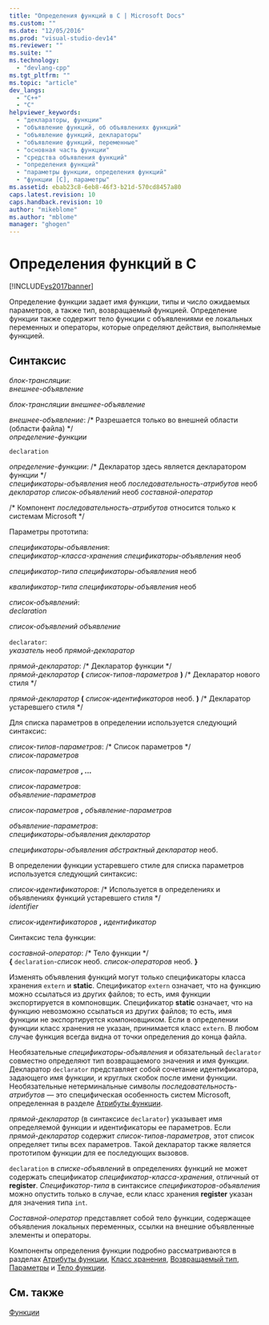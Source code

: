 ```yaml
---
title: "Определения функций в C | Microsoft Docs"
ms.custom: ""
ms.date: "12/05/2016"
ms.prod: "visual-studio-dev14"
ms.reviewer: ""
ms.suite: ""
ms.technology: 
  - "devlang-cpp"
ms.tgt_pltfrm: ""
ms.topic: "article"
dev_langs: 
  - "C++"
  - "C"
helpviewer_keywords: 
  - "деклараторы, функции"
  - "объявление функций, об объявлениях функций"
  - "объявление функций, деклараторы"
  - "объявление функций, переменные"
  - "основная часть функции"
  - "средства объявления функций"
  - "определения функций"
  - "параметры функции, определения функций"
  - "функции [C], параметры"
ms.assetid: ebab23c8-6eb8-46f3-b21d-570cd8457a80
caps.latest.revision: 10
caps.handback.revision: 10
author: "mikeblome"
ms.author: "mblome"
manager: "ghogen"
---
```

# Определения функций в C
[!INCLUDE[vs2017banner](../assembler/inline/includes/vs2017banner.md)]

Определение функции задает имя функции, типы и число ожидаемых параметров, а также тип, возвращаемый функцией.  Определение функции также содержит тело функции с объявлениями ее локальных переменных и операторы, которые определяют действия, выполняемые функцией.  
  
## Синтаксис  
 *блок\-трансляции*:  
 *внешнее\-объявление*  
  
 *блок\-трансляции внешнее\-объявление*  
  
 *внешнее\-объявление*: \/\* Разрешается только во внешней области \(области файла\) \*\/  
 *определение\-функции*  
  
 `declaration`  
  
 *определение\-функции*: \/\* Декларатор здесь является декларатором функции \*\/  
 *спецификаторы\-объявления*  необ *последовательность\-атрибутов* необ *декларатор список\-объявлений* необ *составной\-оператор*  
  
 \/\* Компонент *последовательность\-атрибутов* относится только к системам Microsoft \*\/  
  
 Параметры прототипа:  
  
 *спецификаторы\-объявления*:  
 *спецификатор\-класса\-хранения спецификаторы\-объявления*  необ  
  
 *спецификатор\-типа спецификаторы\-объявления*  необ  
  
 *квалификатор\-типа спецификаторы\-объявления*  необ  
  
 *список\-объявлений*:  
 *declaration*  
  
 *список\-объявлений объявление*  
  
 `declarator`:  
 *указатель*  необ *прямой\-декларатор*  
  
 *прямой\-декларатор*: \/\* Декларатор функции \*\/  
 *прямой\-декларатор*  **\(**  *список\-типов\-параметров*  **\)** \/\* Декларатор нового стиля \*\/  
  
 *прямой\-декларатор*  **\(**  *список\-идентификаторов*  необ. **\)** \/\* Декларатор устаревшего стиля \*\/  
  
 Для списка параметров в определении используется следующий синтаксис:  
  
 *список\-типов\-параметров*: \/\* Список параметров \*\/  
 *список\-параметров*  
  
 *список\-параметров* **, ...**  
  
 *список\-параметров*:  
 *объявление\-параметров*  
  
 *список\-параметров* **,**  *объявление\-параметров*  
  
 *объявление\-параметров*:  
 *спецификаторы\-объявления декларатор*  
  
 *спецификаторы\-объявления абстрактный декларатор*  необ.  
  
 В определении функции устаревшего стиле для списка параметров используется следующий синтаксис:  
  
 *список\-идентификаторов*: \/\* Используется в определениях и объявлениях функций устаревшего стиля \*\/  
 *identifier*  
  
 *список\-идентификаторов* **,**  *идентификатор*  
  
 Синтаксис тела функции:  
  
 *составной\-оператор*: \/\* Тело функции \*\/  
 **{**  `declaration`\-*список* необ. *список\-операторов* необ. **}**  
  
 Изменять объявления функций могут только спецификаторы класса хранения `extern` и **static**.  Спецификатор `extern` означает, что на функцию можно ссылаться из других файлов; то есть, имя функции экспортируется в компоновщик.  Спецификатор **static** означает, что на функцию невозможно ссылаться из других файлов; то есть, имя функции не экспортируется компоновщиком.  Если в определении функции класс хранения не указан, принимается класс `extern`.  В любом случае функция всегда видна от точки определения до конца файла.  
  
 Необязательные *спецификаторы\-объявления* и обязательный `declarator` совместно определяют тип возвращаемого значения и имя функции.  Декларатор `declarator` представляет собой сочетание идентификатора, задающего имя функции, и круглых скобок после имени функции.  Необязательные нетерминальные символы *последовательность\-атрибутов* — это специфическая особенность систем Microsoft, определенная в разделе [Атрибуты функции](../Topic/Function%20Attributes.md).  
  
 *прямой\-декларатор* \(в синтаксисе `declarator`\) указывает имя определяемой функции и идентификаторы ее параметров.  Если *прямой\-декларатор* содержит *список\-типов\-параметров*, этот список определяет типы всех параметров.  Такой декларатор также является прототипом функции для ее последующих вызовов.  
  
 `declaration` в *списке\-объявлений* в определениях функций не может содержать спецификатор *спецификатор\-класса\-хранения*, отличный от **register**.  *Спецификатор\-типа* в синтаксисе *спецификаторов\-объявления* можно опустить только в случае, если класс хранения **register** указан для значения типа `int`.  
  
 *Составной\-оператор* представляет собой тело функции, содержащее объявления локальных переменных, ссылки на внешние объявленные элементы и операторы.  
  
 Компоненты определения функции подробно рассматриваются в разделах [Атрибуты функции](../Topic/Function%20Attributes.md), [Класс хранения](../Topic/Storage%20Class.md), [Возвращаемый тип](../Topic/Return%20Type.md), [Параметры](../c-language/parameters.md) и [Тело функции](../Topic/Function%20Body.md).  
  
## См. также  
 [Функции](../Topic/Functions%20\(C\).md)